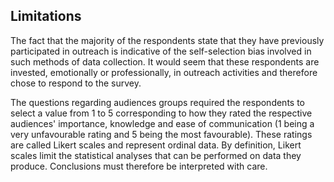 ## Limitations

The fact that the majority of the respondents state that they have previously participated in outreach is indicative of the self-selection bias involved in such methods of data collection.
It would seem that these respondents are invested, emotionally or professionally, in outreach activities and therefore chose to respond to the survey.

The questions regarding audiences groups required the respondents to select a value from 1 to 5 corresponding to how they rated the respective audiences' importance, knowledge and ease of communication (1 being a very unfavourable rating and 5 being the most favourable).
These ratings are called Likert scales and represent ordinal data.
By definition, Likert scales limit the statistical analyses that can be performed on data they produce.
Conclusions must therefore be interpreted with care.
